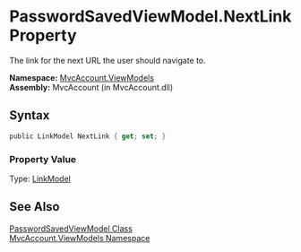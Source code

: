 PasswordSavedViewModel.NextLink Property
========================================
The link for the next URL the user should navigate to.

**Namespace:** [MvcAccount.ViewModels][1]  
**Assembly:** MvcAccount (in MvcAccount.dll)

Syntax
------

```csharp
public LinkModel NextLink { get; set; }
```

### Property Value
Type: [LinkModel][2]

See Also
--------
[PasswordSavedViewModel Class][3]  
[MvcAccount.ViewModels Namespace][1]  

[1]: ../README.md
[2]: ../LinkModel/README.md
[3]: README.md